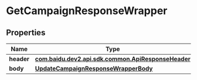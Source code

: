 

# GetCampaignResponseWrapper


## Properties

Name | Type | Description | Notes
------------ | ------------- | ------------- | -------------
**header** | [**com.baidu.dev2.api.sdk.common.ApiResponseHeader**](com.baidu.dev2.api.sdk.common.ApiResponseHeader.md) |  |  [optional]
**body** | [**UpdateCampaignResponseWrapperBody**](UpdateCampaignResponseWrapperBody.md) |  |  [optional]



